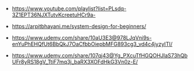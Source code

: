 - https://www.youtube.com/playlist?list=PLsdq-3Z1EPT36NJXTutvKcreetuHCr9a-
- https://arpitbhayani.me/system-design-for-beginners/

- https://www.udemy.com/share/10aU3E3@978LJqVni9s-enYuPhEHQfUt6BbQkJ7OaCfbbOiepbMFG893cg3_vd4c4jyzyITI/

- https://www.udemy.com/share/107qj43@Yg_PXcuTfHGQOHJlaS73hQbUFr8yRS18gV_TtiF7mq3j_baRX3XOFdHkG3Vn0z-E/
